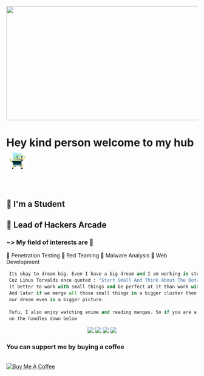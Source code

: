 <p align="center">
<img src="https://github.com/xohan30/xohan30/blob/master/noodle.gif?raw=true" text-align=center; width="600"; height="300"/>
</p>

# Hey kind person welcome to my hub <img src="me.gif" height="60"/>
<br>

## 🚌 I'm a Student
## 🚩 Lead of Hackers Arcade
### ~> My field of interests are 🔦
🏮 Penetration Testing
🏮 Red Teaming
🏮 Malware Analysis
🏮 Web Development
```py
 Its okay to dream big. Even I have a big dream and I am working in steps to accomplish that dream of mine 
 Coz Linus Torvalds once quoted : "Start Small And Think About The Details" and i think that at first
 it better to work with small things and be perfect at it than work with bigger things and be nothing. 
 And later if we merge all those small things in a bigger cluster then we can frame 
 our dream even in a bigger picture.
 
 Fufu, I also enjoy watching anime and reading mangas. So if you are a tech weeb like me then HMU 
 on the handles down below
```
<p align="center">
<a href="https://twitter.com/0xSN1PE"><img src="https://img.icons8.com/doodle/50/000000/twitter-circled.png"/></a>
<a href="https://instagram.com/_iamsnipe"><img src="https://img.icons8.com/doodle/48/000000/instagram--v1.png"/></a>
<a href="https://www.linkedin.com/in/sparsh-anand-9842421b2/"><img src="https://img.icons8.com/doodle/48/000000/linkedin-circled.png"/></a>
<a href="mailto:iamsnipe@protonmail.com"><img src="https://img.icons8.com/doodle/48/000000/gmail.png"/></a>
</p>

<p align="center">
 
### You can support me by buying a coffee <br> <a href="https://www.buymeacoffee.com/sparshanand" target="_blank"> 
<br>
<img src="https://cdn.buymeacoffee.com/buttons/v2/default-yellow.png" alt="Buy Me A Coffee" width="150" ></a>  
</p>
